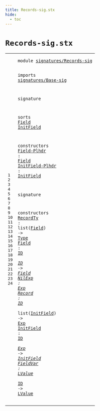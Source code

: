 ```yaml
---
title: Records-sig.stx
hide:
  - toc
---
```


# `Records-sig.stx`



[pdmosses/metaborg-tiger/org.metaborg.lang.tiger.statix/src-gen/statix/signatures/Records-sig.stx]: https://github.com/pdmosses/metaborg-tiger/blob/master/org.metaborg.lang.tiger.statix/src-gen/statix/signatures/Records-sig.stx "The source file on GitHub"

<div class="stx"><table class="highlighttable"><tbody><tr><td class="linenos"><div class="linenodiv"><pre><span></span>1
2
3
4
5
6
7
8
9
10
11
12
13
14
15
16
17
18
19
20
21
22
23
24
</pre></div></td>
<td class="code"><pre><code><span class="keyword">module</span> <a href="../Tiger-sig.stx/#signatures/Records-sig_271_293" id="signatures/Records-sig_7_29" title="Referenced at ../Tiger-sig.stx line 13"><span class="token sort_ModuleID">signatures/Records-sig</span></a>

<span class="keyword">imports</span>
  <a href="../Base-sig.stx/#signatures/Base-sig_7_26" id="signatures/Base-sig_41_60" title="Defined at ../Base-sig.stx line 1"><span class="token sort_ModuleID">signatures/Base-sig</span></a>

<span class="keyword">signature</span>

  <span class="keyword">sorts</span>
    <span class="cons_SortDecl"><a href="#Field_139_144" id="Field_85_90" title="Referenced at line 13, 19, 20; ../../../../trans/static-semantics.stx line 433"><span class="token sort_ModuleID">Field</span></a></span>
    <span class="cons_SortDecl"><a href="#InitField_167_176" id="InitField_95_104" title="Referenced at line 14, 22, 23; ../../../../trans/static-semantics.stx line 455, 461"><span class="token sort_ModuleID">InitField</span></a></span>

  <span class="keyword">constructors</span>
    <a href="../../../../trans/static-semantics.stx/#Field-Plhdr_12871_12882" id="Field-Plhdr_125_136" title="Referenced at ../../../../trans/static-semantics.stx line 533"><span class="token sort_ModuleID">Field-Plhdr</span></a> <span class="operator">:</span> <span class="cons_SimpleSort"><a href="#Field_85_90" id="Field_139_144" title="Defined at line 9"><span class="token sort_ModuleID">Field</span></a></span>
    <a href="../../../../trans/static-semantics.stx/#InitField-Plhdr_12607_12622" id="InitField-Plhdr_149_164" title="Referenced at ../../../../trans/static-semantics.stx line 519"><span class="token sort_ModuleID">InitField-Plhdr</span></a> <span class="operator">:</span> <span class="cons_SimpleSort"><a href="#InitField_95_104" id="InitField_167_176" title="Defined at line 10"><span class="token sort_ModuleID">InitField</span></a></span>

<span class="keyword">signature</span>

  <span class="keyword">constructors</span>
    <a href="../../../../trans/static-semantics.stx/#RecordTy_10102_10110" id="RecordTy_208_216" title="Referenced at ../../../../trans/static-semantics.stx line 429"><span class="token sort_ModuleID">RecordTy</span></a> <span class="operator">:</span> <span class="keyword">list</span><span class="operator">(</span><span class="cons_SimpleSort"><a href="#Field_85_90" id="Field_224_229" title="Defined at line 9"><span class="token sort_ModuleID">Field</span></a></span><span class="operator">)</span> <span class="operator">-&gt;</span> <span class="cons_SimpleSort"><a href="../Base-sig.stx/#Type_87_91" id="Type_234_238" title="Defined at ../Base-sig.stx line 11"><span class="token sort_ModuleID">Type</span></a></span>
    <a href="../../../../trans/static-semantics.stx/#Field_10287_10292" id="Field_243_248" title="Referenced at ../../../../trans/static-semantics.stx line 436"><span class="token sort_ModuleID">Field</span></a> <span class="operator">:</span> <span class="cons_SimpleSort"><a href="../Base-sig.stx/#ID_104_106" id="ID_251_253" title="Defined at ../Base-sig.stx line 13"><span class="token sort_ModuleID">ID</span></a></span> <span class="operator">*</span> <span class="cons_SimpleSort"><a href="../Base-sig.stx/#ID_104_106" id="ID_256_258" title="Defined at ../Base-sig.stx line 13"><span class="token sort_ModuleID">ID</span></a></span> <span class="operator">-&gt;</span> <span class="cons_SimpleSort"><a href="#Field_85_90" id="Field_262_267" title="Defined at line 9"><span class="token sort_ModuleID">Field</span></a></span>
    <a href="../../../../trans/static-semantics.stx/#NilExp_10411_10417" id="NilExp_272_278" title="Referenced at ../../../../trans/static-semantics.stx line 442"><span class="token sort_ModuleID">NilExp</span></a> <span class="operator">:</span> <span class="cons_SimpleSort"><a href="../Base-sig.stx/#Exp_68_71" id="Exp_281_284" title="Defined at ../Base-sig.stx line 9"><span class="token sort_ModuleID">Exp</span></a></span>
    <a href="../../../../trans/static-semantics.stx/#Record_10474_10480" id="Record_289_295" title="Referenced at ../../../../trans/static-semantics.stx line 446"><span class="token sort_ModuleID">Record</span></a> <span class="operator">:</span> <span class="cons_SimpleSort"><a href="../Base-sig.stx/#ID_104_106" id="ID_298_300" title="Defined at ../Base-sig.stx line 13"><span class="token sort_ModuleID">ID</span></a></span> <span class="operator">*</span> <span class="keyword">list</span><span class="operator">(</span><span class="cons_SimpleSort"><a href="#InitField_95_104" id="InitField_308_317" title="Defined at line 10"><span class="token sort_ModuleID">InitField</span></a></span><span class="operator">)</span> <span class="operator">-&gt;</span> <span class="cons_SimpleSort"><a href="../Base-sig.stx/#Exp_68_71" id="Exp_322_325" title="Defined at ../Base-sig.stx line 9"><span class="token sort_ModuleID">Exp</span></a></span>
    <a href="../../../../trans/static-semantics.stx/#InitField_11004_11013" id="InitField_330_339" title="Referenced at ../../../../trans/static-semantics.stx line 464"><span class="token sort_ModuleID">InitField</span></a> <span class="operator">:</span> <span class="cons_SimpleSort"><a href="../Base-sig.stx/#ID_104_106" id="ID_342_344" title="Defined at ../Base-sig.stx line 13"><span class="token sort_ModuleID">ID</span></a></span> <span class="operator">*</span> <span class="cons_SimpleSort"><a href="../Base-sig.stx/#Exp_68_71" id="Exp_347_350" title="Defined at ../Base-sig.stx line 9"><span class="token sort_ModuleID">Exp</span></a></span> <span class="operator">-&gt;</span> <span class="cons_SimpleSort"><a href="#InitField_95_104" id="InitField_354_363" title="Defined at line 10"><span class="token sort_ModuleID">InitField</span></a></span>
    <a href="../../../../trans/static-semantics.stx/#FieldVar_11471_11479" id="FieldVar_368_376" title="Referenced at ../../../../trans/static-semantics.stx line 480"><span class="token sort_ModuleID">FieldVar</span></a> <span class="operator">:</span> <span class="cons_SimpleSort"><a href="../Base-sig.stx/#LValue_76_82" id="LValue_379_385" title="Defined at ../Base-sig.stx line 10"><span class="token sort_ModuleID">LValue</span></a></span> <span class="operator">*</span> <span class="cons_SimpleSort"><a href="../Base-sig.stx/#ID_104_106" id="ID_388_390" title="Defined at ../Base-sig.stx line 13"><span class="token sort_ModuleID">ID</span></a></span> <span class="operator">-&gt;</span> <span class="cons_SimpleSort"><a href="../Base-sig.stx/#LValue_76_82" id="LValue_394_400" title="Defined at ../Base-sig.stx line 10"><span class="token sort_ModuleID">LValue</span></a></span>
</code></pre></td></tr></tbody></table></div>